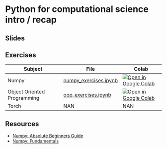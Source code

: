 # Python for computational science intro / recap

## Slides

## Exercises

| Subject | File | Colab |
| --------  | ---- | ------ |
| Numpy     | [numpy_exercises.ipynb](https://github.com/Mads-PeterVC/imlms/blob/main/lessons/lesson_1/oop_exercises.ipynb) | [ ![Open in Google Colab] ](https://colab.research.google.com/github/Mads-PeterVC/imlms/blob/main/lessons/lesson_1/numpy_exercises.ipynb#) |
| Object Oriented Programming | [oop_exercises.ipynb](https://github.com/Mads-PeterVC/imlms/blob/main/lessons/lesson_1/oop_exercises.ipynb) | [ ![Open in Google Colab] ](https://colab.research.google.com/github/Mads-PeterVC/imlms/blob/main/lessons/lesson_1/oop_exercises.ipynb#) |
| Torch | NAN | NAN | 

[Open in Google Colab]: https://colab.research.google.com/assets/colab-badge.svg

## Resources

- [Numpy: Absolute Beginners Guide](https://numpy.org/doc/stable/user/absolute_beginners.html)
- [Numpy: Fundamentals](https://numpy.org/doc/stable/user/basics.html)

